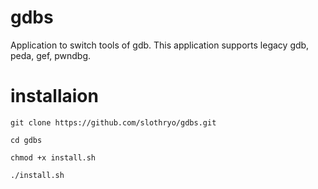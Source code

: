 # gdbs
Application to switch tools of gdb. This application supports legacy gdb, peda, gef, pwndbg.

# installaion
```
git clone https://github.com/slothryo/gdbs.git
```
```
cd gdbs
```
```
chmod +x install.sh
```
```
./install.sh
```
